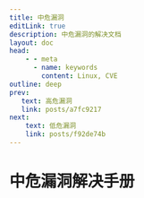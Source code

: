 ```yaml
---
title: 中危漏洞
editLink: true
description: 中危漏洞的解决文档
layout: doc
head:
    - - meta
      - name: keywords
        content: Linux, CVE
outline: deep
prev:
   text: 高危漏洞
   link: posts/a7fc9217
next:
    text: 低危漏洞
    link: posts/f92de74b
---
```


# 中危漏洞解决手册